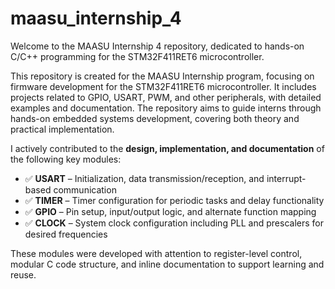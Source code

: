 # maasu_internship_4
Welcome to the MAASU Internship 4 repository, dedicated to hands-on C/C++ programming for the STM32F411RET6 microcontroller.

This repository is created for the MAASU Internship program, focusing on firmware development for the STM32F411RET6 microcontroller. It includes projects related to GPIO, USART, PWM, and other peripherals, with detailed examples and documentation. The repository aims to guide interns through hands-on embedded systems development, covering both theory and practical implementation.

I actively contributed to the **design, implementation, and documentation** of the following key modules:

- ✅ **USART** – Initialization, data transmission/reception, and interrupt-based communication
- ✅ **TIMER** – Timer configuration for periodic tasks and delay functionality
- ✅ **GPIO** – Pin setup, input/output logic, and alternate function mapping
- ✅ **CLOCK** – System clock configuration including PLL and prescalers for desired frequencies

These modules were developed with attention to register-level control, modular C code structure, and inline documentation to support learning and reuse.